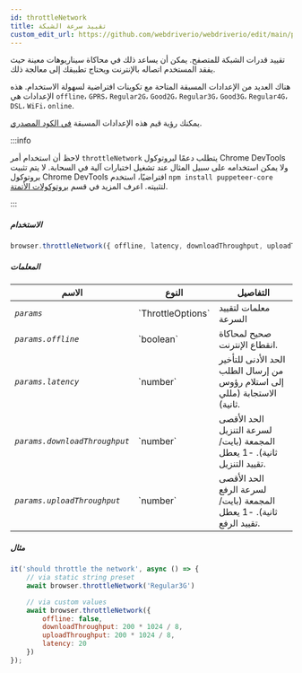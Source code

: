 ```yaml
---
id: throttleNetwork
title: تقييد سرعة الشبكة
custom_edit_url: https://github.com/webdriverio/webdriverio/edit/main/packages/webdriverio/src/commands/browser/throttleNetwork.ts
---
```


تقييد قدرات الشبكة للمتصفح. يمكن أن يساعد ذلك في محاكاة سيناريوهات معينة حيث يفقد المستخدم اتصاله بالإنترنت ويحتاج تطبيقك إلى معالجة ذلك.

هناك العديد من الإعدادات المسبقة المتاحة مع تكوينات افتراضية لسهولة الاستخدام. هذه الإعدادات هي `offline`، `GPRS`، `Regular2G`، `Good2G`، `Regular3G`، `Good3G`، `Regular4G`، `DSL`، `WiFi`، `online`.

يمكنك رؤية قيم هذه الإعدادات المسبقة [في الكود المصدري](https://github.com/webdriverio/webdriverio/blob/6824e4eb118a8d20685f12f4bc42f13fd56f8a25/packages/webdriverio/src/commands/browser/throttleNetwork.js#L29).

:::info

لاحظ أن استخدام أمر `throttleNetwork` يتطلب دعمًا لبروتوكول Chrome DevTools ولا يمكن استخدامه على سبيل المثال عند تشغيل اختبارات آلية في السحابة. لا يتم تثبيت بروتوكول Chrome DevTools افتراضيًا، استخدم `npm install puppeteer-core` لتثبيته.
اعرف المزيد في قسم [بروتوكولات الأتمتة](/docs/automationProtocols).

:::

##### الاستخدام

```js
browser.throttleNetwork({ offline, latency, downloadThroughput, uploadThroughput })
```

##### المعلمات

<table>
  <thead>
    <tr>
      <th>الاسم</th><th>النوع</th><th>التفاصيل</th>
    </tr>
  </thead>
  <tbody>
    <tr>
      <td><code><var>params</var></code></td>
      <td>`ThrottleOptions`</td>
      <td>معلمات لتقييد السرعة</td>
    </tr>
    <tr>
      <td><code><var>params.offline</var></code></td>
      <td>`boolean`</td>
      <td>صحيح لمحاكاة انقطاع الإنترنت.</td>
    </tr>
    <tr>
      <td><code><var>params.latency</var></code></td>
      <td>`number`</td>
      <td>الحد الأدنى للتأخير من إرسال الطلب إلى استلام رؤوس الاستجابة (مللي ثانية).</td>
    </tr>
    <tr>
      <td><code><var>params.downloadThroughput</var></code></td>
      <td>`number`</td>
      <td>الحد الأقصى لسرعة التنزيل المجمعة (بايت/ثانية). -1 يعطل تقييد التنزيل.</td>
    </tr>
    <tr>
      <td><code><var>params.uploadThroughput</var></code></td>
      <td>`number`</td>
      <td>الحد الأقصى لسرعة الرفع المجمعة (بايت/ثانية). -1 يعطل تقييد الرفع.</td>
    </tr>
  </tbody>
</table>

##### مثال

```js title="throttleNetwork.js"
it('should throttle the network', async () => {
    // via static string preset
    await browser.throttleNetwork('Regular3G')

    // via custom values
    await browser.throttleNetwork({
        offline: false,
        downloadThroughput: 200 * 1024 / 8,
        uploadThroughput: 200 * 1024 / 8,
        latency: 20
    })
});
```